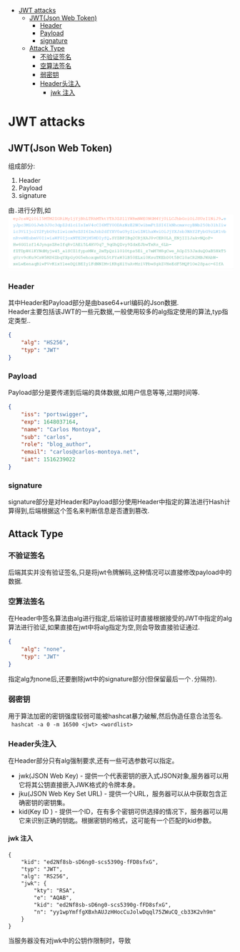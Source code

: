 - [JWT attacks](#jwt-attacks)
  - [JWT(Json Web Token)](#jwtjson-web-token)
    - [Header](#header)
    - [Payload](#payload)
    - [signature](#signature)
  - [Attack Type](#attack-type)
    - [不验证签名](#不验证签名)
    - [空算法签名](#空算法签名)
    - [弱密钥](#弱密钥)
    - [Header头注入](#header头注入)
      - [jwk 注入](#jwk-注入)
# JWT attacks
## JWT(Json Web Token)
组成部分:
1. Header
2. Payload
3. signature  
   
由`.`进行分割,如  
![](2022-09-30-15-51-48.png)  
### Header
其中Header和Payload部分是由base64+url编码的Json数据.  
Header主要包括该JWT的一些元数据,一般使用较多的alg指定使用的算法,typ指定类型..  
```json
{
    "alg": "HS256",
    "typ": "JWT"
}
```
### Payload
Payload部分是要传递到后端的具体数据,如用户信息等等,过期时间等.
```json
{
    "iss": "portswigger",
    "exp": 1648037164,
    "name": "Carlos Montoya",
    "sub": "carlos",
    "role": "blog_author",
    "email": "carlos@carlos-montoya.net",
    "iat": 1516239022
}
```
### signature
signature部分是对Header和Payload部分使用Header中指定的算法进行Hash计算得到,后端根据这个签名来判断信息是否遭到篡改.  
## Attack Type
### 不验证签名
后端其实并没有验证签名,只是将jwt令牌解码,这种情况可以直接修改payload中的数据.
### 空算法签名
在Header中签名算法由alg进行指定,后端验证时直接根据接受的JWT中指定的alg算法进行验证,如果直接在jwt中将alg指定为空,则会导致直接验证通过.  
```json
{
    "alg": "none",
    "typ": "JWT"
}
```
指定alg为none后,还要删除jwt中的signature部分(但保留最后一个`.`分隔符).
### 弱密钥
用于算法加密的密钥强度较弱可能被hashcat暴力破解,然后伪造任意合法签名.  
` hashcat -a 0 -m 16500 <jwt> <wordlist>`
### Header头注入
在Header部分只有alg强制要求,还有一些可选参数可以指定。
* jwk(JSON Web Key) - 提供一个代表密钥的嵌入式JSON对象,服务器可以用它将其公钥直接嵌入JWK格式的令牌本身。
* jku(JSON Web Key Set URL) - 提供一个URL，服务器可以从中获取包含正确密钥的密钥集。
* kid(Key ID ) - 提供一个ID，在有多个密钥可供选择的情况下，服务器可以用它来识别正确的钥匙。根据密钥的格式，这可能有一个匹配的kid参数。
#### jwk 注入
```
{
    "kid": "ed2Nf8sb-sD6ng0-scs5390g-fFD8sfxG",
    "typ": "JWT",
    "alg": "RS256",
    "jwk": {
        "kty": "RSA",
        "e": "AQAB",
        "kid": "ed2Nf8sb-sD6ng0-scs5390g-fFD8sfxG",
        "n": "yy1wpYmffgXBxhAUJzHHocCuJolwDqql75ZWuCQ_cb33K2vh9m"
    }
}
```
当服务器没有对jwk中的公钥作限制时，导致